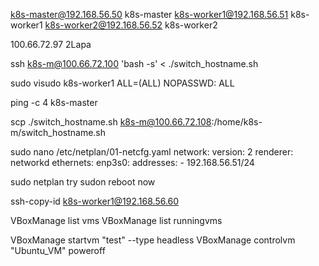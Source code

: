 ﻿k8s-master@192.168.56.50 k8s-master
k8s-worker1@192.168.56.51 k8s-worker1
k8s-worker2@192.168.56.52 k8s-worker2

100.66.72.97 2Lapa


ssh k8s-m@100.66.72.100 'bash -s' < ./switch_hostname.sh 

sudo visudo
k8s-worker1 ALL=(ALL) NOPASSWD: ALL

ping -c 4 k8s-master

scp ./switch_hostname.sh k8s-m@100.66.72.108:/home/k8s-m/switch_hostname.sh

sudo nano /etc/netplan/01-netcfg.yaml
network:
  version: 2
  renderer: networkd
  ethernets:
    enp3s0:
      addresses:
        - 192.168.56.51/24

sudo netplan try
sudon reboot now

ssh-copy-id k8s-worker1@192.168.56.60

VBoxManage list vms
VBoxManage list runningvms

VBoxManage startvm "test" --type headless
VBoxManage controlvm "Ubuntu_VM" poweroff
